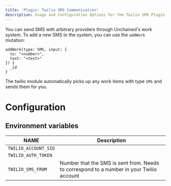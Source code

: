 ```yaml
---
title: 'Plugin: Twilio SMS Communication'
description: Usage and Configuration Options for the Twilio SMS Plugin
---
```


You can send SMS with arbitrary providers through Unchained's work system. To add a new SMS to the system, you can use the `addWork` mutation:
```/*graphql*/
addWork(type: SMS, input: {
  to: "<number>",
  text: "<text>"
}) {
  _id
}
```

The twilio module automatically picks up any work items with type `SMS` and sends them for you.

# Configuration
## Environment variables


| NAME                      | Description                                                                              |
| ------------------------- | ---------------------------------------------------------------------------------------- |
| `TWILIO_ACCOUNT_SID`      |                                                                                          |
| `TWILIO_AUTH_TOKEN`       |                                                                                          |
| `TWILIO_SMS_FROM`         | Number that the SMS is sent from. Needs to correspond to a number in your Twilio account |